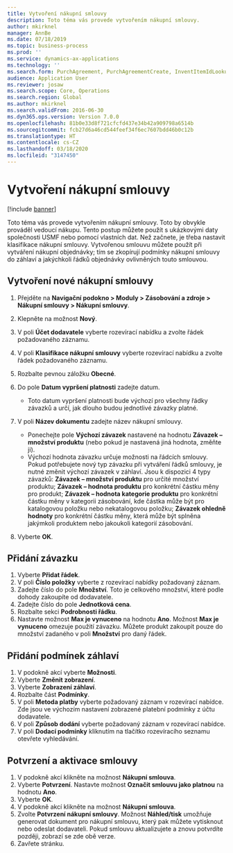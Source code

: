```yaml
---
title: Vytvoření nákupní smlouvy
description: Toto téma vás provede vytvořením nákupní smlouvy.
author: mkirknel
manager: AnnBe
ms.date: 07/18/2019
ms.topic: business-process
ms.prod: ''
ms.service: dynamics-ax-applications
ms.technology: ''
ms.search.form: PurchAgreement, PurchAgreementCreate, InventItemIdLookupSimple, AgreementConfirmRunForm, PurchAgreementHistory
audience: Application User
ms.reviewer: josaw
ms.search.scope: Core, Operations
ms.search.region: Global
ms.author: mkirknel
ms.search.validFrom: 2016-06-30
ms.dyn365.ops.version: Version 7.0.0
ms.openlocfilehash: 81b0e33d8f721cfcfd437e34b42a909798a6514b
ms.sourcegitcommit: fcb27d6a46cd544feef34f6ec7607bdd46b0c12b
ms.translationtype: HT
ms.contentlocale: cs-CZ
ms.lasthandoff: 03/18/2020
ms.locfileid: "3147450"
---
```

# <a name="create-a-purchase-agreement"></a>Vytvoření nákupní smlouvy

[!include [banner](../../includes/banner.md)]

Toto téma vás provede vytvořením nákupní smlouvy. Toto by obvykle prováděl vedoucí nákupu. Tento postup můžete použít s ukázkovými daty společnosti USMF nebo pomocí vlastních dat. Než začnete, je třeba nastavit klasifikace nákupní smlouvy. Vytvořenou smlouvu můžete použít při vytváření nákupní objednávky; tím se zkopírují podmínky nákupní smlouvy do záhlaví a jakýchkoli řádků objednávky ovlivněných touto smlouvou.


## <a name="create-a-new-purchase-agreement"></a>Vytvoření nové nákupní smlouvy
1. Přejděte na **Navigační podokno > Moduly > Zásobování a zdroje > Nákupní smlouvy > Nákupní smlouvy**.
2. Klepněte na možnost **Nový**.
3. V poli **Účet dodavatele** vyberte rozevírací nabídku a zvolte řádek požadovaného záznamu.
4. V poli **Klasifikace nákupní smlouvy** vyberte rozevírací nabídku a zvolte řádek požadovaného záznamu.
5. Rozbalte pevnou záložku **Obecné**.
6. Do pole **Datum vypršení platnosti** zadejte datum.

    - Toto datum vypršení platnosti bude výchozí pro všechny řádky závazků a určí, jak dlouho budou jednotlivé závazky platné.  

7. V poli **Název dokumentu** zadejte název nákupní smlouvy.

    - Ponechejte pole **Výchozí závazek** nastavené na hodnotu **Závazek – množství produktu** (nebo pokud je nastavená jiná hodnota, změňte ji).  
    - Výchozí hodnota závazku určuje možnosti na řádcích smlouvy. Pokud potřebujete nový typ závazku při vytváření řádků smlouvy, je nutné změnit výchozí závazek v záhlaví. Jsou k dispozici 4 typy závazků: **Závazek – množství produktu** pro určité množství produktu; **Závazek – hodnota produktu** pro konkrétní částku měny pro produkt; **Závazek – hodnota kategorie produktu** pro konkrétní částku měny v kategorii zásobování, kde částka může být pro katalogovou položku nebo nekatalogovou položku; **Závazek ohledně hodnoty** pro konkrétní částku měny, která může být splněna jakýmkoli produktem nebo jakoukoli kategorií zásobování.  

8. Vyberte **OK**.

## <a name="add-a-commitment"></a>Přidání závazku
1. Vyberte **Přidat řádek**.
2. V poli **Číslo položky** vyberte z rozevírací nabídky požadovaný záznam.
3. Zadejte číslo do pole **Množství**. Toto je celkového množství, které podle dohody zakoupíte od dodavatele.  
4. Zadejte číslo do pole **Jednotková cena**.
5. Rozbalte sekci **Podrobnosti řádku**.
6. Nastavte možnost **Max je vynuceno** na hodnotu **Ano**. Možnost **Max je vynuceno** omezuje použití závazku. Můžete produkt zakoupit pouze do množství zadaného v poli **Množství** pro daný řádek.  

## <a name="add-header-conditions"></a>Přidání podmínek záhlaví
1. V podokně akcí vyberte **Možnosti**.
2. Vyberte **Změnit zobrazení**.
3. Vyberte **Zobrazení záhlaví**.
4. Rozbalte část **Podmínky**.
5. V poli **Metoda platby** vyberte požadovaný záznam v rozevírací nabídce. Zde jsou ve výchozím nastavení zobrazené platební podmínky z účtu dodavatele.  
6. V poli **Způsob dodání** vyberte požadovaný záznam v rozevírací nabídce.
7. V poli **Dodací podmínky** kliknutím na tlačítko rozevíracího seznamu otevřete vyhledávání.

## <a name="confirm-and-activate-the-agreement"></a>Potvrzení a aktivace smlouvy
1. V podokně akcí klikněte na možnost **Nákupní smlouva**.
2. Vyberte **Potvrzení**. Nastavte možnost **Označit smlouvu jako platnou** na hodnotu **Ano**.  
3. Vyberte **OK**.
4. V podokně akcí klikněte na možnost **Nákupní smlouva**.
5. Zvolte **Potvrzení nákupní smlouvy**. Možnost **Náhled/tisk** umožňuje generovat dokument pro nákupní smlouvu, který pak můžete vytisknout nebo odeslat dodavateli. Pokud smlouvu aktualizujete a znovu potvrdíte později, zobrazí se zde obě verze.  
6. Zavřete stránku.


